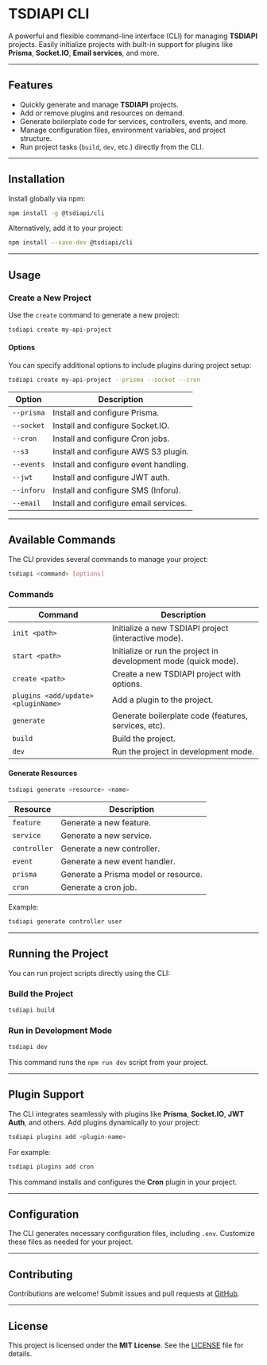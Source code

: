 # **TSDIAPI CLI**

A powerful and flexible command-line interface (CLI) for managing **TSDIAPI** projects. Easily initialize projects with built-in support for plugins like **Prisma**, **Socket.IO**, **Email services**, and more.

---

## **Features**

- Quickly generate and manage **TSDIAPI** projects.
- Add or remove plugins and resources on demand.
- Generate boilerplate code for services, controllers, events, and more.
- Manage configuration files, environment variables, and project structure.
- Run project tasks (`build`, `dev`, etc.) directly from the CLI.

---

## **Installation**

Install globally via npm:

```bash
npm install -g @tsdiapi/cli
```

Alternatively, add it to your project:

```bash
npm install --save-dev @tsdiapi/cli
```

---

## **Usage**

### **Create a New Project**

Use the `create` command to generate a new project:

```bash
tsdiapi create my-api-project
```

#### **Options**

You can specify additional options to include plugins during project setup:

```bash
tsdiapi create my-api-project --prisma --socket --cron
```

| Option     | Description                           |
| ---------- | ------------------------------------- |
| `--prisma` | Install and configure Prisma.         |
| `--socket` | Install and configure Socket.IO.      |
| `--cron`   | Install and configure Cron jobs.      |
| `--s3`     | Install and configure AWS S3 plugin.  |
| `--events` | Install and configure event handling. |
| `--jwt`    | Install and configure JWT auth.       |
| `--inforu` | Install and configure SMS (Inforu).   |
| `--email`  | Install and configure email services. |

---

## **Available Commands**

The CLI provides several commands to manage your project:

```bash
tsdiapi <command> [options]
```

### **Commands**

| Command                             | Description                                                     |
| ----------------------------------- | --------------------------------------------------------------- |
| `init <path>`                       | Initialize a new TSDIAPI project (interactive mode).            |
| `start <path>`                      | Initialize or run the project in development mode (quick mode). |
| `create <path>`                     | Create a new TSDIAPI project with options.                      |
| `plugins <add/update> <pluginName>` | Add a plugin to the project.                                    |
| `generate`                          | Generate boilerplate code (features, services, etc).            |
| `build`                             | Build the project.                                              |
| `dev`                               | Run the project in development mode.                            |

#### **Generate Resources**

```bash
tsdiapi generate <resource> <name>
```

| Resource     | Description                          |
| ------------ | ------------------------------------ |
| `feature`    | Generate a new feature.              |
| `service`    | Generate a new service.              |
| `controller` | Generate a new controller.           |
| `event`      | Generate a new event handler.        |
| `prisma`     | Generate a Prisma model or resource. |
| `cron`       | Generate a cron job.                 |

Example:

```bash
tsdiapi generate controller user
```

---

## **Running the Project**

You can run project scripts directly using the CLI:

### **Build the Project**

```bash
tsdiapi build
```

### **Run in Development Mode**

```bash
tsdiapi dev
```

This command runs the `npm run dev` script from your project.

---

## **Plugin Support**

The CLI integrates seamlessly with plugins like **Prisma**, **Socket.IO**, **JWT Auth**, and others. Add plugins dynamically to your project:

```bash
tsdiapi plugins add <plugin-name>
```

For example:

```bash
tsdiapi plugins add cron
```

This command installs and configures the **Cron** plugin in your project.

---

## **Configuration**

The CLI generates necessary configuration files, including `.env`. Customize these files as needed for your project.

---

## **Contributing**

Contributions are welcome! Submit issues and pull requests at [GitHub](https://github.com/unbywyd/tsdiapi-cli).

---

## **License**

This project is licensed under the **MIT License**. See the [LICENSE](LICENSE) file for details.
